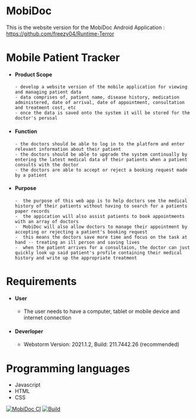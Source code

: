 # MobiDoc

This is the website version for the MobiDoc Android Application  : https://github.com/freezy04/Runtime-Terror

 # Mobile Patient Tracker
- #### Product Scope 
      - develop a website version of the mobile application for viewing and managing patient data
      - data comprises of, patient name, disease history, medication administered, date of arrival, date of appointment, consultation and treatment cost, etc
      - once the data is saved onto the system it will be stored for the doctor's perusal
       
- #### Function
      - the doctors should be able to log in to the platform and enter relevant information about their patient
      - the doctors should be able to upgrade the system continually by entering the latest medical data of their patients when a patient consults with the doctor
      - the doctors are able to accept or reject a booking request made by a patient
      
- #### Purpose
      -  the purpose of this web app is to help doctors see the medical history of their patients without having to search for a patients paper records
      -  the appication will also assist patients to book appointments with an array of doctors
      -  MobiDoc will also allow doctors to manage their appointment by accepting or rejecting a patient's booking request
      -  this means the doctors save more time and focus on the task at hand -- treating an ill person and saving lives
      -  when the patient arrives for a consultaion, the doctor can just quickly look up said patient's profile containing their medical history and write up the appropriate treatment

# Requirements
- #### User
  - The user needs to have a computer, tablet or mobile device and internet connection

- #### Deverloper
  - Webstorm Version: 2021.1.2, Build: 211.7442.26 (recommended)

# Programming languages
- Javascript
- HTML
- CSS




[![MobiDoc CI](https://github.com/freezy04/MobiDoc/actions/workflows/main.yml/badge.svg)](https://github.com/freezy04/MobiDoc/actions/workflows/main.yml)
[![Build](https://github.com/freezy04/MobiDoc/actions/workflows/node.js.yml/badge.svg)](https://github.com/freezy04/MobiDoc/actions/workflows/node.js.yml)
